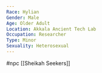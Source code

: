 ```yaml
---
Race: Hylian
Gender: Male
Age: Older Adult
Location: Akkala Ancient Tech Lab
Occupation: Researcher
Type: Minor
Sexuality: Heterosexual
---
```

#npc [[Sheikah Seekers]]

